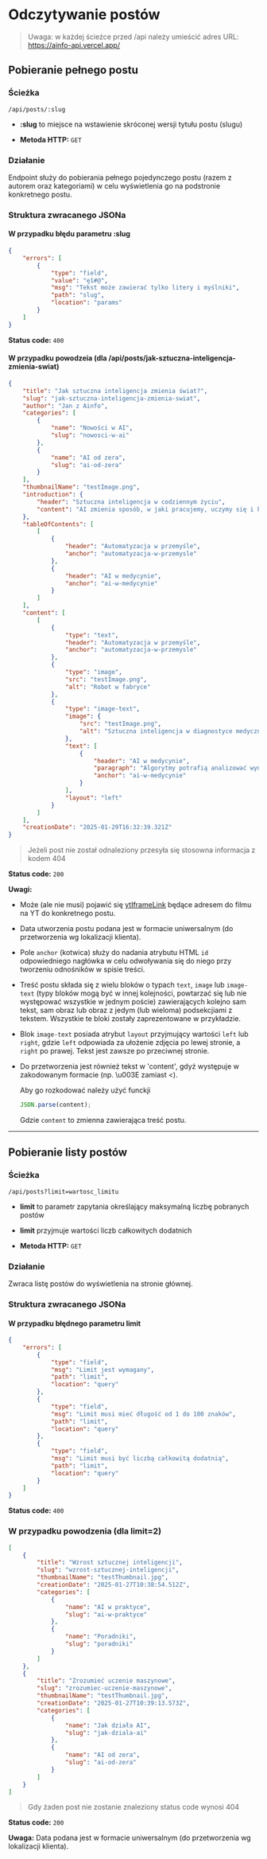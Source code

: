 # Odczytywanie postów

> Uwaga: w każdej ścieżce przed /api należy umieścić adres URL: https://ainfo-api.vercel.app/

## Pobieranie pełnego postu

### Ścieżka

```
/api/posts/:slug
```

- **:slug** to miejsce na wstawienie skróconej wersji tytułu postu (slugu)

- **Metoda HTTP:** `GET`

### Działanie

Endpoint służy do pobierania pełnego pojedynczego postu (razem z autorem oraz kategoriami) w celu wyświetlenia go na podstronie konkretnego postu.

### Struktura zwracanego JSONa

#### W przypadku błędu parametru :slug

```json
{
	"errors": [
		{
			"type": "field",
			"value": "ęî#@",
			"msg": "Tekst może zawierać tylko litery i myślniki",
			"path": "slug",
			"location": "params"
		}
	]
}
```

**Status code:** `400`

#### W przypadku powodzeia (dla /api/posts/jak-sztuczna-inteligencja-zmienia-swiat)

```json
{
	"title": "Jak sztuczna inteligencja zmienia świat?",
	"slug": "jak-sztuczna-inteligencja-zmienia-swiat",
	"author": "Jan z Ainfo",
	"categories": [
		{
			"name": "Nowości w AI",
			"slug": "nowosci-w-ai"
		},
		{
			"name": "AI od zera",
			"slug": "ai-od-zera"
		}
	],
	"thumbnailName": "testImage.png",
	"introduction": {
		"header": "Sztuczna inteligencja w codziennym życiu",
		"content": "AI zmienia sposób, w jaki pracujemy, uczymy się i korzystamy z technologii. Wpływa na wiele dziedzin życia, od medycyny po rozrywkę. Dzięki algorytmom uczącym się możliwe jest rozpoznawanie obrazów, analiza języka naturalnego i automatyzacja wielu procesów, które wcześniej wymagały ludzkiej interwencji."
	},
	"tableOfContents": [
		[
			{
				"header": "Automatyzacja w przemyśle",
				"anchor": "automatyzacja-w-przemysle"
			},
			{
				"header": "AI w medycynie",
				"anchor": "ai-w-medycynie"
			}
		]
	],
	"content": [
		[
			{
				"type": "text",
				"header": "Automatyzacja w przemyśle",
				"anchor": "automatyzacja-w-przemysle"
			},
			{
				"type": "image",
				"src": "testImage.png",
				"alt": "Robot w fabryce"
			},
			{
				"type": "image-text",
				"image": {
					"src": "testImage.png",
					"alt": "Sztuczna inteligencja w diagnostyce medycznej"
				},
				"text": [
					{
						"header": "AI w medycynie",
						"paragraph": "Algorytmy potrafią analizować wyniki badań szybciej i dokładniej niż lekarze, co przyspiesza diagnozę chorób. Wspomagają również rozwój nowych terapii. W szczególności AI pomaga w analizie obrazów medycznych, wykrywając zmiany nowotworowe, które mogłyby umknąć ludzkiemu oku. Co więcej, rozwój chatbotów medycznych umożliwia pacjentom szybkie uzyskanie wstępnej diagnozy i zaleceń, zanim udadzą się na wizytę u lekarza specjalisty.",
						"anchor": "ai-w-medycynie"
					}
				],
				"layout": "left"
			}
		]
	],
	"creationDate": "2025-01-29T16:32:39.321Z"
}
```

> Jeżeli post nie został odnaleziony przesyła się stosowna informacja z kodem 404

**Status code:** `200`

**Uwagi:**

- Może (ale nie musi) pojawić się <u>ytIframeLink</u> będące adresem do filmu na YT do konkretnego postu.

- Data utworzenia postu podana jest w formacie uniwersalnym (do przetworzenia wg lokalizacji klienta).

- Pole `anchor` (kotwica) służy do nadania atrybutu HTML `id` odpowiedniego nagłówka w celu odwoływania się do niego przy tworzeniu odnośników w spisie treści.

- Treść postu składa się z wielu bloków o typach `text`, `image` lub `image-text` (typy bloków mogą być w innej kolejności, powtarzać się lub nie występować wszystkie w jednym poście) zawierających kolejno sam tekst, sam obraz lub obraz z jedym (lub wieloma) podsekcjiami z tekstem. Wszystkie te bloki zostały zaprezentowane w przykładzie.

- Blok `image-text` posiada atrybut `layout` przyjmujący wartości `left` lub `right`, gdzie `left` odpowiada za ułożenie zdjęcia po lewej stronie, a `right` po prawej. Tekst jest zawsze po przeciwnej stronie.

- Do przetworzenia jest również tekst w 'content', gdyż występuje w zakodowanym formacie (np. \u003E zamiast <).

  Aby go rozkodować należy użyć funckji

  ```javascript
  JSON.parse(content);
  ```

  Gdzie `content` to zmienna zawierająca treść postu.

---

## Pobieranie listy postów

### Ścieżka

```
/api/posts?limit=wartosc_limitu
```

- **limit** to parametr zapytania określający maksymalną liczbę pobranych postów

- **limit** przyjmuje wartości liczb całkowitych dodatnich

- **Metoda HTTP:** `GET`

### Działanie

Zwraca listę postów do wyświetlenia na stronie głównej.

### Struktura zwracanego JSONa

#### W przypadku błędnego parametru limit

```json
{
	"errors": [
		{
			"type": "field",
			"msg": "Limit jest wymagany",
			"path": "limit",
			"location": "query"
		},
		{
			"type": "field",
			"msg": "Limit musi mieć długość od 1 do 100 znaków",
			"path": "limit",
			"location": "query"
		},
		{
			"type": "field",
			"msg": "Limit musi być liczbą całkowitą dodatnią",
			"path": "limit",
			"location": "query"
		}
	]
}
```

**Status code:** `400`

### W przypadku powodzenia (dla limit=2)

```json
[
	{
		"title": "Wzrost sztucznej inteligencji",
		"slug": "wzrost-sztucznej-inteligencji",
		"thumbnailName": "testThumbnail.jpg",
		"creationDate": "2025-01-27T10:38:54.512Z",
		"categories": [
			{
				"name": "AI w praktyce",
				"slug": "ai-w-praktyce"
			},
			{
				"name": "Poradniki",
				"slug": "poradniki"
			}
		]
	},
	{
		"title": "Zrozumieć uczenie maszynowe",
		"slug": "zrozumiec-uczenie-maszynowe",
		"thumbnailName": "testThumbnail.jpg",
		"creationDate": "2025-01-27T10:39:13.573Z",
		"categories": [
			{
				"name": "Jak działa AI",
				"slug": "jak-dziala-ai"
			},
			{
				"name": "AI od zera",
				"slug": "ai-od-zera"
			}
		]
	}
]
```

> Gdy żaden post nie zostanie znaleziony status code wynosi 404

**Status code:** `200`

**Uwaga:** Data podana jest w formacie uniwersalnym (do przetworzenia wg lokalizacji klienta).
